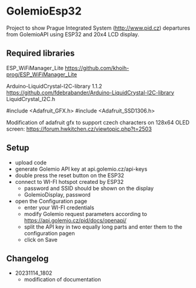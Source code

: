 # GolemioEsp32 #

Project to show Prague Integrated System (http://www.pid.cz) departures from GolemioAPI using ESP32 and 20x4 LCD display.
## Required libraries ##

ESP_WiFiManager_Lite
https://github.com/khoih-prog/ESP_WiFiManager_Lite


Arduino-LiquidCrystal-I2C-library 1.1.2
https://github.com/fdebrabander/Arduino-LiquidCrystal-I2C-library
LiquidCrystal_I2C.h


#include <Adafruit_GFX.h>
#include <Adafruit_SSD1306.h>

Modification of adafruit gfx to support czech characters on 128x64 OLED screen:
https://forum.hwkitchen.cz/viewtopic.php?t=2503


## Setup ##

- upload code
- generate Golemio API key at  api.golemio.cz/api-keys
- double press the reset button on the ESP32
- connect to WI-FI hotspot created by ESP32 
    - password and SSID should be shown on the display
    - GolemioDisplay, password
- open the Configuration page
    - enter your WI-FI credentials
    - modify Golemio request parameters according to https://api.golemio.cz/pid/docs/openapi/
    - split the API key in two equally long parts and enter them to the configuration pagen
    - click on Save


## Changelog ##
- 20231114_1802
  - modification of documentation
  

